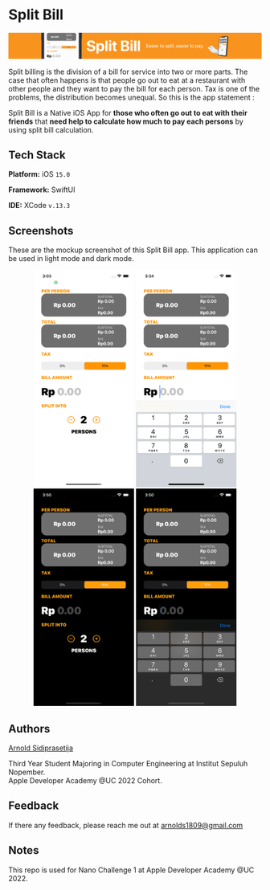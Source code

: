 
# Split Bill

<p align="center">
  <img src="./images/2900x300.png"/>
</p>


Split billing is the division of a bill for service into two or more parts.
The case that often happens is that people go out to eat at a restaurant with other people and they want to pay the bill for each person. Tax is one of the problems, the distribution becomes unequal. So this is the app statement :

Split Bill is a Native iOS App
for **those who often go out to eat with their friends**
that **need help to calculate how much to pay each persons**
by using split bill calculation.


## Tech Stack

**Platform:** iOS ``15.0``

**Framework:** SwiftUI

**IDE:** XCode ``v.13.3``


## Screenshots
These are the mockup screenshot of this Split Bill app. This application can be used in light mode and dark mode.
<p align=center>
  <img src="./images/mockup%20home.png" width=200/> 
  <img src="./images/mockup%20home%20with%20key.png" width=200/>
  <img src="./images/mock%20up%20home%20dark.png" width=200/>
  <img src="./images/mockup%20home%20with%20key%20dark.png" width=200/>
</p>


## Authors

[Arnold Sidiprasetija](https://github.com/Arnolds18)

Third Year Student Majoring in Computer Engineering at Institut Sepuluh Nopember.<br>
Apple Developer Academy @UC 2022 Cohort.


## Feedback

If there any feedback, please reach me out at arnolds1809@gmail.com


## Notes

This repo is used for Nano Challenge 1 at Apple Developer Academy @UC 2022.







